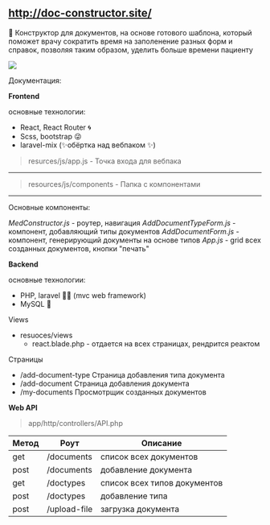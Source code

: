 ## http://doc-constructor.site/

📄 Конструктор для документов, на основе готового шаблона, который поможет врачу сократить время на заполенение разных форм и справок, позволяя таким образом, уделить больше времени пациенту

![](http://doc-constructor.site/storage/NBqG6Azxc1.jpg)

Документация:

**Frontend**

основные технологии:
- React, React Router 🌀
- Scss, bootstrap 😜
- laravel-mix (✨обёртка над вебпаком ✨)

> resurces/js/app.js - Точка входа для вебпака

------------
> resources/js/components - Папка с компонентами


------------

Основные компоненты:

*MedConstructor.js* - роутер, навигация
*AddDocumentTypeForm.js* - компонент, добавляющий типы документов
*AddDocumentForm.js* - компонент, генерирующий документы на основе типов
*App.js* - grid всех созданных документов, кнопки "печать"

**Backend**

основные технологии:
- PHP, laravel 🐱‍🏍 (mvc web framework)
- MySQL 🐬

Views
- resuoces/views
	- react.blade.php - отдается на всех страницах, рендрится реактом

Страницы
- /add-document-type Страница добавления типа документа
- /add-document Страница добавления документа
- /my-documents Просмотрщик созданных документов

**Web API**

> app/http/controllers/API.php

|  Метод  |  Роут  |  Описание  |
| ------------ | ------------ | ------------ |
| get  | /documents | список всех документов  |
| post  |  /documents  |  добавление документа  |
|  get  |   /doctypes  |  список всех типов документов  |
|  post  |  /doctypes  |  добавление типа  |
|  post  |  /upload-file  |  загрузка документа  |